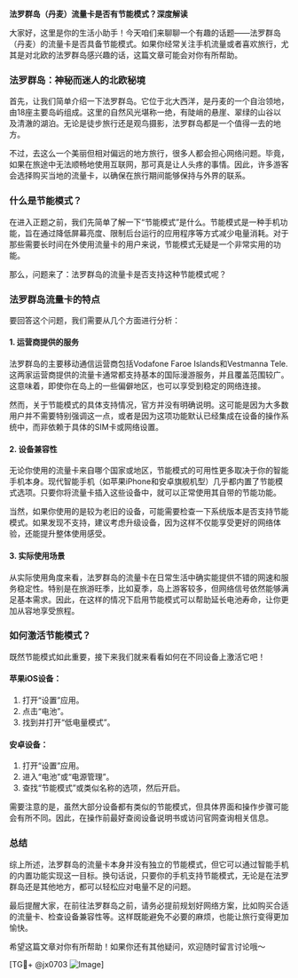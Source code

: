 **法罗群岛（丹麦）流量卡是否有节能模式？深度解读**

大家好，这里是你的生活小助手！今天咱们来聊聊一个有趣的话题——法罗群岛（丹麦）的流量卡是否具备节能模式。如果你经常关注手机流量或者喜欢旅行，尤其是对北欧的法罗群岛感兴趣的话，这篇文章可能会对你有所帮助。

### 法罗群岛：神秘而迷人的北欧秘境

首先，让我们简单介绍一下法罗群岛。它位于北大西洋，是丹麦的一个自治领地，由18座主要岛屿组成。这里的自然风光堪称一绝，有陡峭的悬崖、翠绿的山谷以及清澈的湖泊。无论是徒步旅行还是观鸟摄影，法罗群岛都是一个值得一去的地方。

不过，去这么一个美丽但相对偏远的地方旅行，很多人都会担心网络问题。毕竟，如果在旅途中无法顺畅地使用互联网，那可真是让人头疼的事情。因此，许多游客会选择购买当地的流量卡，以确保在旅行期间能够保持与外界的联系。

### 什么是节能模式？

在进入正题之前，我们先简单了解一下“节能模式”是什么。节能模式是一种手机功能，旨在通过降低屏幕亮度、限制后台运行的应用程序等方式减少电量消耗。对于那些需要长时间在外使用流量卡的用户来说，节能模式无疑是一个非常实用的功能。

那么，问题来了：法罗群岛的流量卡是否支持这种节能模式呢？

### 法罗群岛流量卡的特点

要回答这个问题，我们需要从几个方面进行分析：

#### 1. **运营商提供的服务**
法罗群岛的主要移动通信运营商包括Vodafone Faroe Islands和Vestmanna Tele.这两家运营商提供的流量卡通常都支持基本的国际漫游服务，并且覆盖范围较广。这意味着，即使你在岛上的一些偏僻地区，也可以享受到稳定的网络连接。

然而，关于节能模式的具体支持情况，官方并没有明确说明。这可能是因为大多数用户并不需要特别强调这一点，或者是因为这项功能默认已经集成在设备的操作系统中，而非依赖于具体的SIM卡或网络设置。

#### 2. **设备兼容性**
无论你使用的流量卡来自哪个国家或地区，节能模式的可用性更多取决于你的智能手机本身。现代智能手机（如苹果iPhone和安卓旗舰机型）几乎都内置了节能模式选项。只要你将流量卡插入这些设备中，就可以正常使用其自带的节能功能。

当然，如果你使用的是较为老旧的设备，可能需要检查一下系统版本是否支持节能模式。如果发现不支持，建议考虑升级设备，因为这样不仅能享受更好的网络体验，还能提升整体使用感受。

#### 3. **实际使用场景**
从实际使用角度来看，法罗群岛的流量卡在日常生活中确实能提供不错的网速和服务稳定性。特别是在旅游旺季，比如夏季，岛上游客较多，但网络信号依然能够满足基本需求。因此，在这样的情况下启用节能模式可以帮助延长电池寿命，让你更加从容地享受旅程。

### 如何激活节能模式？

既然节能模式如此重要，接下来我们就来看看如何在不同设备上激活它吧！

#### 苹果iOS设备：
1. 打开“设置”应用。
2. 点击“电池”。
3. 找到并打开“低电量模式”。

#### 安卓设备：
1. 打开“设置”应用。
2. 进入“电池”或“电源管理”。
3. 查找“节能模式”或类似名称的选项，然后开启。

需要注意的是，虽然大部分设备都有类似的节能模式，但具体界面和操作步骤可能会有所不同。因此，在操作前最好查阅设备说明书或访问官网查询相关信息。

### 总结

综上所述，法罗群岛的流量卡本身并没有独立的节能模式，但它可以通过智能手机的内置功能实现这一目标。换句话说，只要你的手机支持节能模式，无论是在法罗群岛还是其他地方，都可以轻松应对电量不足的问题。

最后提醒大家，在前往法罗群岛之前，请务必提前规划好网络方案，比如购买合适的流量卡、检查设备兼容性等。这样既能避免不必要的麻烦，也能让旅行变得更加愉快。

希望这篇文章对你有所帮助！如果你还有其他疑问，欢迎随时留言讨论哦～

[TG💪+ @jx0703 ![Image](https://github.com/user-attachments/assets/dbca1d08-cadb-493c-b0ec-ad6f7a83f270)]